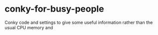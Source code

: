 # conky-for-busy-people
Conky code and settings to give some useful information rather than the usual CPU memory and 
